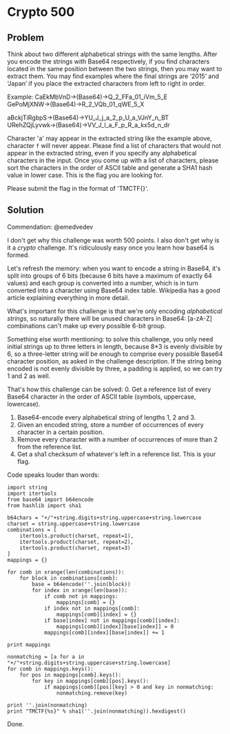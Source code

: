 # Crypto 500

## Problem

Think about two different alphabetical strings with the same lengths.
After you encode the strings with Base64 respectively, if you find characters located in the same position between the two strings, then you may want to extract them.
You may find examples where the final strings are ‘2015’ and ‘Japan’ if you place the extracted characters from left to right in order.

Example:
CaEkMbVnD→(Base64)→Q_2_FFa_01_iVm_5_E
GePoMjXNW→(Base64)→R_2_VQb_01_qWE_5_X

aBckjTiRgbpS→(Base64)→YU_J_j_a_2_p_U_a_VJnY_n_BT
URehZQjLyvwk→(Base64)→VV_J_l_a_F_p_R_a_kx5d_n_dr

Character 'a' may appear in the extracted string like the example above, character `f` will never appear.
Please find a list of characters that would not appear in the extracted string, even if you specify any alphabetical characters in the input.
Once you come up with a list of characters, please sort the characters in the order of ASCII table and generate a SHA1 hash value in lower case.
This is the flag you are looking for.

Please submit the flag in the format of 'TMCTF{<flag>}'.

## Solution

Commendation: @emedvedev

I don't get why this challenge was worth 500 points. I also don't get why is it a _crypto_ challenge. It's ridiculously easy once you learn how base64 is formed.

Let's refresh the memory: when you want to encode a string in Base64, it's split into groups of 6 bits (because 6 bits have a maximum of exactly 64 values) and each group is converted into a number, which is in turn converted into a character using Base64 index table. Wikipedia has a good article explaining everything in more detail.

What's important for this challenge is that we're only encoding _alphabetical strings_, so naturally there will be unused characters in Base64: [a-zA-Z] combinations can't make up every possible 6-bit group.

Something else worth mentioning: to solve this challenge, you only need initial strings up to three letters in length, because 8*3 is evenly divisible by 6, so a three-letter string will be enough to comprise every possible Base64 character position, as asked in the challenge description. If the string being encoded is not evenly divisible by three, a padding is applied, so we can try 1 and 2 as well.

That's how this challenge can be solved:
0. Get a reference list of every Base64 character in the order of ASCII table (symbols, uppercase, lowercase).
1. Base64-encode every alphabetical string of lengths 1, 2 and 3.
2. Given an encoded string, store a number of occurrences of every character in a certain position.
3. Remove every character with a number of occurrences of more than 2 from the reference list.
4. Get a sha1 checksum of whatever's left in a reference list. This is your flag.

Code speaks louder than words:
```
import string
import itertools
from base64 import b64encode
from hashlib import sha1

b64chars = "+/"+string.digits+string.uppercase+string.lowercase
charset = string.uppercase+string.lowercase
combinations = [
    itertools.product(charset, repeat=1),
    itertools.product(charset, repeat=2),
    itertools.product(charset, repeat=3)
]
mappings = {}

for comb in xrange(len(combinations)):
    for block in combinations[comb]:
        base = b64encode(''.join(block))
        for index in xrange(len(base)):
            if comb not in mappings:
                mappings[comb] = {}
            if index not in mappings[comb]:
                mappings[comb][index] = {}
            if base[index] not in mappings[comb][index]:
                mappings[comb][index][base[index]] = 0
            mappings[comb][index][base[index]] += 1

print mappings

nonmatching = [a for a in "+/"+string.digits+string.uppercase+string.lowercase]
for comb in mappings.keys():
    for pos in mappings[comb].keys():
        for key in mappings[comb][pos].keys():
            if mappings[comb][pos][key] > 0 and key in nonmatching:
                nonmatching.remove(key)

print ''.join(nonmatching)
print "TMCTF{%s}" % sha1(''.join(nonmatching)).hexdigest()
```

Done.

